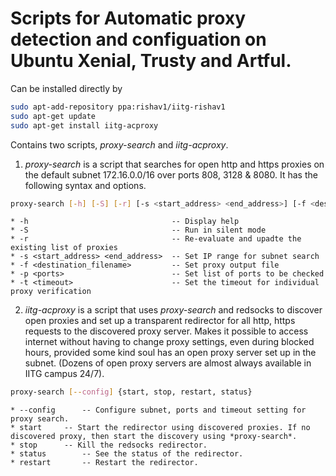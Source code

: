 # Scripts for Automatic proxy detection and configuation on Ubuntu Xenial, Trusty and Artful.

Can be installed directly by

```bash
sudo apt-add-repository ppa:rishav1/iitg-rishav1
sudo apt-get update
sudo apt-get install iitg-acproxy
```

Contains two scripts, *proxy-search* and *iitg-acproxy*.

1. *proxy-search* is a script that searches for open http and https proxies on the default subnet 172.16.0.0/16 over ports 808, 3128 & 8080. It has the following syntax and options.

```bash
proxy-search [-h] [-S] [-r] [-s <start_address> <end_address>] [-f <destination_filename>] [-p <ports>] [-t <timeout>]
```

	* -h                                -- Display help
	* -S                                -- Run in silent mode
	* -r                                -- Re-evaluate and upadte the existing list of proxies
	* -s <start_address> <end_address>  -- Set IP range for subnet search
	* -f <destination_filename>         -- Set proxy output file
	* -p <ports>                        -- Set list of ports to be checked
	* -t <timeout>                      -- Set the timeout for individual proxy verification
 
2. *iitg-acproxy* is a script that uses *proxy-search* and redsocks to discover open proxies and set up a transparent redirector for all http, https requests to the discovered proxy server.
Makes it possible to access internet without having to change proxy settings, even during blocked hours, provided some kind soul has an open proxy server set up in the subnet. (Dozens of open
proxy servers are almost always available in IITG campus 24/7).

```bash
proxy-search [--config] {start, stop, restart, status}
```

	* --config		-- Configure subnet, ports and timeout setting for proxy search.
	* start		-- Start the redirector using discovered proxies. If no discovered proxy, then start the discovery using *proxy-search*.
	* stop		-- Kill the redsocks redirector.
	* status		-- See the status of the redirector.
	* restart		-- Restart the redirector.
